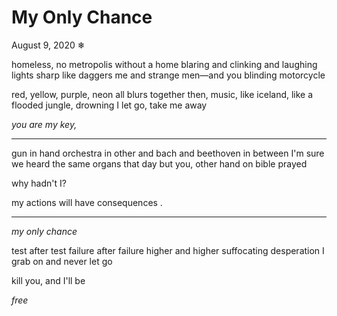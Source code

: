 # My Only Chance

August 9, 2020
❄

homeless, no
metropolis without a home
blaring and clinking and laughing
lights sharp like daggers
me and strange men—and
you
blinding
motorcycle

red, yellow, purple, neon
all blurs together
then, music, like iceland, like
a flooded jungle, drowning
I let go,
take me away

*you are my key,*

---

gun in hand
orchestra in other
and bach and beethoven in between
I'm sure we heard the same organs that day
but you, other hand on bible
prayed

why hadn't I?

my actions will have consequences
.

---

*my only chance*

test after test
failure after failure
higher
and
higher
suffocating desperation
I
grab on and
never
let go

kill you, and
I'll
be

*free*
